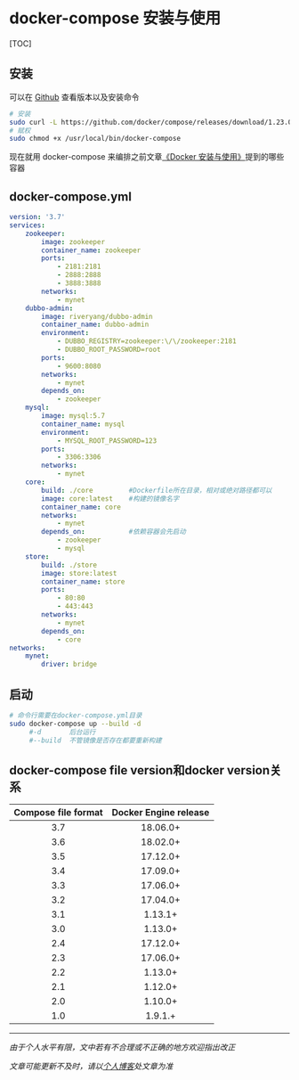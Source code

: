 # docker-compose 安装与使用

[TOC]

##  安装

可以在 [Github](https://github.com/docker/compose/releases) 查看版本以及安装命令

```bash
# 安装
sudo curl -L https://github.com/docker/compose/releases/download/1.23.0/docker-compose-`uname -s`-`uname -m` -o /usr/local/bin/docker-compose
# 赋权
sudo chmod +x /usr/local/bin/docker-compose
```

现在就用 docker-compose 来编排之前文章[《Docker 安装与使用》](001_Docker.md)提到的哪些容器



## docker-compose.yml

```yaml
version: '3.7'
services:
    zookeeper:
        image: zookeeper
        container_name: zookeeper
        ports: 
            - 2181:2181
            - 2888:2888
            - 3888:3888
        networks: 
            - mynet
    dubbo-admin:
        image: riveryang/dubbo-admin
        container_name: dubbo-admin
        environment:
            - DUBBO_REGISTRY=zookeeper:\/\/zookeeper:2181
            - DUBBO_ROOT_PASSWORD=root
        ports:
            - 9600:8080
        networks:
            - mynet
        depends_on:
            - zookeeper
    mysql:
        image: mysql:5.7
        container_name: mysql
        environment:
            - MYSQL_ROOT_PASSWORD=123
        ports: 
            - 3306:3306
        networks: 
            - mynet
    core: 
        build: ./core         #Dockerfile所在目录，相对或绝对路径都可以
        image: core:latest    #构建的镜像名字
        container_name: core
        networks: 
            - mynet
        depends_on:           #依赖容器会先启动
            - zookeeper
            - mysql
    store: 
        build: ./store
        image: store:latest
        container_name: store
        ports: 
            - 80:80
            - 443:443
        networks: 
            - mynet
        depends_on:
            - core
networks: 
    mynet:
        driver: bridge
```



## 启动

```bash
# 命令行需要在docker-compose.yml目录
sudo docker-compose up --build -d
     #-d       后台运行
     #--build  不管镜像是否存在都要重新构建
```



## docker-compose file version和docker version关系

| Compose file format | Docker Engine release |
| :-----------------: | :-------------------: |
|         3.7         |       18.06.0+        |
|         3.6         |       18.02.0+        |
|         3.5         |       17.12.0+        |
|         3.4         |       17.09.0+        |
|         3.3         |       17.06.0+        |
|         3.2         |       17.04.0+        |
|         3.1         |        1.13.1+        |
|         3.0         |        1.13.0+        |
|         2.4         |       17.12.0+        |
|         2.3         |       17.06.0+        |
|         2.2         |        1.13.0+        |
|         2.1         |        1.12.0+        |
|         2.0         |        1.10.0+        |
|         1.0         |        1.9.1.+        |






***
*由于个人水平有限，文中若有不合理或不正确的地方欢迎指出改正*

*文章可能更新不及时，请以[个人博客](https://zcteo.top/)处文章为准*

